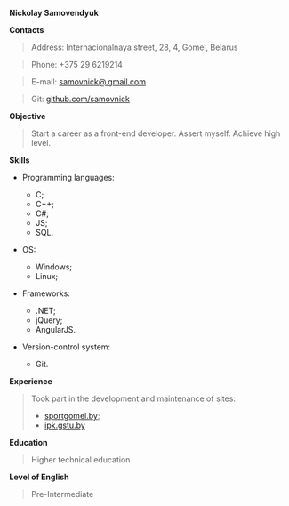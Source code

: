 **Nickolay Samovendyuk**

**Contacts**
>Address: Internacionalnaya street, 28, 4, Gomel, Belarus

>Phone: +375 29 6219214

>E-mail: [samovnick@.gmail.com](mailto:samovnick@gmail.com)

>Git: [github.com/samovnick](https://github.com/samovnick)

**Objective**
>Start a career as a front-end developer. Assert myself. Achieve high level.

**Skills**
- Programming languages:

  - C;
  - C++;
  - C#;
  - JS;
  - SQL.
  
- OS:

  - Windows;
  - Linux;
  
- Frameworks:

  - .NET;
  - jQuery;
  - AngularJS.
  
- Version-control system:
  - Git.
  
**Experience**
>Took part in the development and maintenance of sites:
> - [sportgomel.by](http://sportgomel.by);
> - [ipk.gstu.by](http://ipk.gstu.by)

**Education**
>Higher technical education

**Level of English**
>Pre-Intermediate